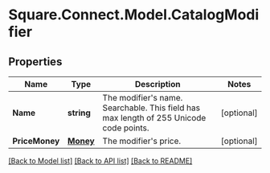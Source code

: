 # Square.Connect.Model.CatalogModifier
## Properties

Name | Type | Description | Notes
------------ | ------------- | ------------- | -------------
**Name** | **string** | The modifier&#39;s name. Searchable. This field has max length of 255 Unicode code points. | [optional] 
**PriceMoney** | [**Money**](Money.md) | The modifier&#39;s price. | [optional] 



[[Back to Model list]](../README.md#documentation-for-models) [[Back to API list]](../README.md#documentation-for-api-endpoints) [[Back to README]](../README.md)

